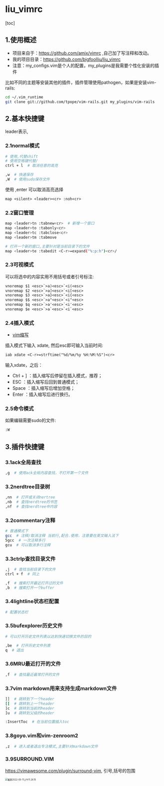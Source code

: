 # liu_vimrc

[toc]

## 1.使用概述

- 项目来自于：https://github.com/amix/vimrc ,自己加了写注释和改动。
- 我的项目目录：https://github.com/bigfoolliu/liu_vimrc
- 注意：my_configs.vim是个人的配置，my_plugins是我需要个性化安装的插件

比如不同的主题等安装其他的插件，插件管理使用pathogen，如果是安装vim-rails:

```sh
cd ~/.vim_runtime
git clone git://github.com/tpope/vim-rails.git my_plugins/vim-rails
```

## 2.基本快捷键

leader表示,

### 2.1normal模式

```sh
# 使用,代替shift
# 使用空格键代替/
ctrl + l  # 取消任意的高亮

,w  # 快速保存
,W  # 使用sudo保存文件
```

使用 ,enter 可以取消高亮选择

```txt
map <silent> <leader><cr> :noh<cr>
```



### 2.2窗口管理

```sh
map <leader>tn :tabnew<cr>  # 新增一个窗口
map <leader>to :tabonly<cr>
map <leader>tc :tabclose<cr>
map <leader>tm :tabmove 

# 打开一个新的窗口,主要针对是当前目录下的文件
map <leader>te :tabedit <C-r>=expand("%:p:h")<cr>/
```

### 2.3可视模式

可以将选中的内容实用不用括号或者引号标注:

```txt
vnoremap $1 <esc>`>a)<esc>`<i(<esc>
vnoremap $2 <esc>`>a]<esc>`<i[<esc>
vnoremap $3 <esc>`>a}<esc>`<i{<esc>
vnoremap $$ <esc>`>a"<esc>`<i"<esc>
vnoremap $q <esc>`>a'<esc>`<i'<esc>
vnoremap $e <esc>`>a`<esc>`<i`<esc>
```

### 2.4插入模式

- [vim缩写](https://copyfuture.com/blogs-details/20200827171424316v9mveqvpxz76a3j)

插入模式下输入 xdate, 然后esc即可输入当前时间:

```txt
iab xdate <C-r>=strftime("%d/%m/%y %H:%M:%S")<cr>
```

输入xdate，之后：

- Ctrl + ] ：插入缩写后停留在插入模式，推荐；
- ESC ：插入缩写后回到普通模式；
- Space ：插入缩写后增加空格；
- Enter ：插入缩写后进行换行。

### 2.5命令模式

如果编辑需要sudo的文件:

```txt
:W
```

## 3.插件快捷键

### 3.1ack全局查找

```sh
,g  # 使用ack全局内容查找，不打开第一个文件
```

### 3.2nerdtree目录树

```sh
,nn  # 打开或关闭nertree
,nb  # 查找nerdtree的书签
,nf  # 查找nerdtree中内容
```

### 3.2commentary注释

```sh
# 普通模式下
gcc  # 注释/取消注释 当前行,配合.使用，注意要在英文输入法下
5gcc  # 一次注释多行
gcu  # 可以取消多行注释
```

### 3.3ctrlp查找目录文件

```sh
,j  # 查找当前目录下的文件
ctrl + f  # 同上

,f  # 搜索打开最近打开过的文件
,b  # 搜索打开一个buffer
```

### 3.4lightline状态栏配置

```sh
# 配置状态栏
```

### 3.5bufexplorer历史文件

```sh
# 可以打开历史文件列表以达到快速切换文件的目的

,be  # 打开历史文件列表
q  # 退出
```

### 3.6MRU最近打开的文件

```sh
,f  # 查找最近最常打开的文件
```

### 3.7vim markdown用来支持生成markdown文件

```sh
]]  # 跳转到下一个header
[[  # 跳转到上一个header
]c  # 跳转到当前的header
]u  # 跳转到父级的header

:InsertToc  # 在当前位置插入toc
```

### 3.8goyo.vim和vim-zenroom2

```sh
,z  # 进入或者退出专注模式,主要针对markdown文件
```

### 3.9SURROUND.VIM

https://vimawesome.com/plugin/surround-vim, 引号,括号的包围

<img src="https://gitee.com/bigfoolliu/liu_imgs/raw/master/picgo/%E6%88%AA%E5%B1%8F2022-05-11%E4%B8%8A%E5%8D%8811.24.15.jpg" alt="截屏2022-05-11上午11.24.15" style="zoom:50%;" />

